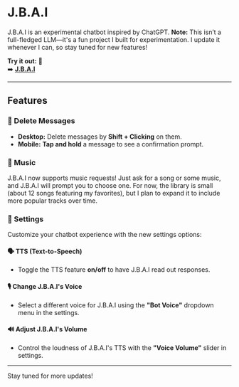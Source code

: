 # J.B.A.I

J.B.A.I is an experimental chatbot inspired by ChatGPT. **Note:** This isn’t a full-fledged LLM—it's a fun project I built for experimentation. I update it whenever I can, so stay tuned for new features!

**Try it out:** 🔽  
➡️ **[J.B.A.I](https://gokuthug1.github.io/jbai)**

---

## Features

### 🔹 Delete Messages
- **Desktop:** Delete messages by **Shift + Clicking** on them.
- **Mobile:** **Tap and hold** a message to see a confirmation prompt.

### 🔹 Music
J.B.A.I now supports music requests! Just ask for a song or some music, and J.B.A.I will prompt you to choose one. For now, the library is small (about 12 songs featuring my favorites), but I plan to expand it to include more popular tracks over time.

### 🔹 Settings
Customize your chatbot experience with the new settings options:

#### 🗣️ TTS (Text-to-Speech)
- Toggle the TTS feature **on/off** to have J.B.A.I read out responses.

#### 🎙️ Change J.B.A.I's Voice
- Select a different voice for J.B.A.I using the **"Bot Voice"** dropdown menu in the settings.

#### 🔊 Adjust J.B.A.I's Volume
- Control the loudness of J.B.A.I's TTS with the **"Voice Volume"** slider in settings.

---

Stay tuned for more updates!
